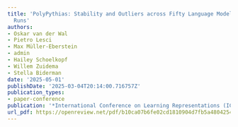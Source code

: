```yaml
---
title: 'PolyPythias: Stability and Outliers across Fifty Language Model Pre-Training
  Runs'
authors:
- Oskar van der Wal
- Pietro Lesci
- Max Müller-Eberstein
- admin
- Hailey Schoelkopf
- Willem Zuidema
- Stella Biderman
date: '2025-05-01'
publishDate: '2025-03-04T20:14:00.716757Z'
publication_types:
- paper-conference
publication: '*International Conference on Learning Representations (ICLR)*'
url_pdf: https://openreview.net/pdf/b10ca07b6fe02cd1810904d7fb5a4804254c0a64.pdf
---
```

